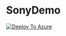 # SonyDemo

[![Deploy To Azure](https://docs.microsoft.com/en-us/azure/templates/media/deploy-to-azure.svg)](https://ms.portal.azure.com/#blade/Microsoft_Azure_CreateUIDef/CustomDeploymentBlade/uri/https%3A%2F%2Fraw.githubusercontent.com%2Fdaisukeiot%2FSonyDemo%2FDNWip%2Fdeploy%2Fazuredeploy.json/uiFormDefinitionUri/https%3A%2F%2Fraw.githubusercontent.com%2Fdaisukeiot%2FSonyDemo%2Fmain%2Fdeploy%2FazuredeployUI.json)

